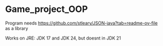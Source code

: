 # Game_project_OOP

Program needs https://github.com/stleary/JSON-java?tab=readme-ov-file as a library

Works on JRE: JDK 17 and JDK 24, but doesnt in JDK 21
